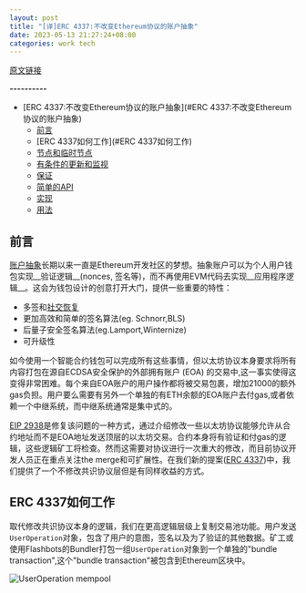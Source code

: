 ```yaml
---
layout: post
title: "[译]ERC 4337:不改变Ethereum协议的账户抽象"
date: 2023-05-13 21:27:24+08:00
categories: work tech
---
```

[原文链接](https://medium.com/infinitism/erc-4337-account-abstraction-without-ethereum-protocol-changes-d75c9d94dc4a)

**----------**


* [ERC 4337:不改变Ethereum协议的账户抽象](#ERC 4337:不改变Ethereum协议的账户抽象)
   * [前言](#前言)
   * [ERC 4337如何工作](#ERC 4337如何工作)
   * [节点和临时节点](#节点和临时节点)
   * [有条件的更新和监视](#有条件的更新和监视)
   * [保证](#保证)
   * [简单的API](#简单的API)
   * [实现](#实现)
   * [用法](#用法)

## 前言

[账户抽象](https://ethereum.org/en/roadmap/account-abstraction/)长期以来一直是Ethereum开发社区的梦想。抽象账户可以为个人用户钱包实现__验证逻辑__(nonces, 签名等)，而不再使用EVM代码去实现__应用程序逻辑__。这会为钱包设计的创意打开大门，提供一些重要的特性：
* 多签和[社交恢复](https://vitalik.ca/general/2021/01/11/recovery.html)
* 更加高效和简单的签名算法(eg. Schnorr,BLS)
* 后量子安全签名算法(eg.Lamport,Winternize)
* 可升级性

如今使用一个智能合约钱包可以完成所有这些事情，但以太坊协议本身要求将所有内容打包在源自ECDSA安全保护的外部拥有账户 (EOA) 的交易中,这一事实使得这变得非常困难。每个来自EOA账户的用户操作都将被交易包裹，增加21000的额外gas负担。用户要么需要有另外一个单独的有ETH余额的EOA账户去付gas,或者依赖一个中继系统，而中继系统通常是集中式的。

[EIP 2938](https://eips.ethereum.org/EIPS/eip-2938)是修复该问题的一种方式，通过介绍修改一些以太坊协议能够允许从合约地址而不是EOA地址发送顶层的以太坊交易。合约本身将有验证和付gas的逻辑，这些逻辑矿工将检查。然而这需要对协议进行一次重大的修改，而目前协议开发人员正在重点关注the merge和可扩展性。在我们新的提案([ERC 4337](https://github.com/ethereum/EIPs/blob/3fd65b1a782912bfc18cb975c62c55f733c7c96e/EIPS/eip-4337.md))中，我们提供了一个不修改共识协议层但是有同样收益的方式。

## ERC 4337如何工作

取代修改共识协议本身的逻辑，我们在更高逻辑层级上复制交易池功能。用户发送`UserOperation`对象，包含了用户的意图，签名以及为了验证的其他数据。矿工或使用Flashbots的Bundler打包一组`UserOperation`对象到一个单独的"bundle transaction",这个"bundle transaction"被包含到Ethereum区块中。

![UserOperation mempool](https://miro.medium.com/v2/resize:fit:1400/format:webp/0*IThEWr1KugkIQHrf.png")



